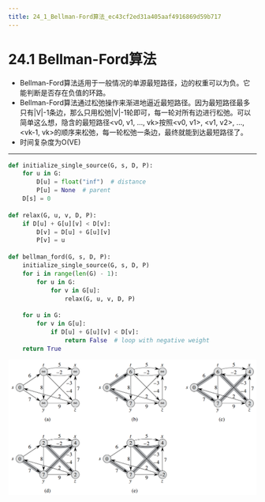 ```yaml
---
title: 24_1_Bellman-Ford算法_ec43cf2ed31a405aaf4916869d59b717
---
```


# 24.1 Bellman-Ford算法

- Bellman-Ford算法适用于一般情况的单源最短路径，边的权重可以为负。它能判断是否存在负值的环路。
- Bellman-Ford算法通过松弛操作来渐进地逼近最短路径。因为最短路径最多只有|V|-1条边，那么只用松弛|V|-1轮即可，每一轮对所有边进行松弛。可以简单这么想，隐含的最短路径<v0, v1, ..., vk>按照<v0, v1>, <v1, v2>, ..., <vk-1, vk>的顺序来松弛，每一轮松弛一条边，最终就能到达最短路径了。
- 时间复杂度为O(VE)

---

```python
def initialize_single_source(G, s, D, P):
    for u in G:
        D[u] = float("inf")  # distance
        P[u] = None  # parent
    D[s] = 0

def relax(G, u, v, D, P):
    if D[u] + G[u][v] < D[v]:
        D[v] = D[u] + G[u][v]
        P[v] = u

def bellman_ford(G, s, D, P):
    initialize_single_source(G, s, D, P)
    for i in range(len(G) - 1):
        for u in G:
            for v in G[u]:
                relax(G, u, v, D, P)

    for u in G:
        for v in G[u]:
            if D[u] + G[u][v] < D[v]:
                return False  # loop with negative weight
    return True
```

![2022-05-02_11-24-41](assets/2022-05-02_11-24-41.png)